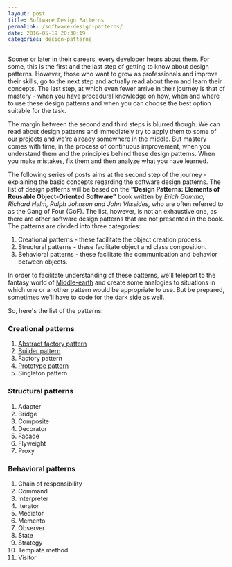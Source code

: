 ```yaml
---
layout: post
title: Software Design Patterns
permalink: /software-design-patterns/
date: 2016-05-19 20:30:19
categories: design-patterns
---
```


Sooner or later in their careers, every developer hears about them. For some, this is the first and the last step of getting to know about design patterns. However, those who want to grow as professionals and improve their skills, go to the next step and actually read about them and learn their concepts. The last step, at which even fewer arrive in their journey is that of mastery - when you have procedural knowledge on how, when and where to use these design patterns and when you can choose the best option suitable for the task. 

The margin between the second and third steps is blurred though. We can read about design patterns and immediately try to apply them to some of our projects and we're already somewhere in the middle. But mastery comes with time, in the process of continuous improvement, when you understand them and the principles behind these design patterns. When you make mistakes, fix them and then analyze what you have learned.

The following series of posts aims at the second step of the journey - explaining the basic concepts regarding the software design patterns. The list of design patterns will be based on the **"Design Patterns: Elements of Reusable Object-Oriented Software"** book written by _Erich Gamma, Richard Helm, Ralph Johnson and John Vlissides,_ who are often referred to as the Gang of Four (GoF). The list, however, is not an exhaustive one, as there are other software design patterns that are not presented in the book. The patterns are divided into three categories: 

1. Creational patterns - these facilitate the object creation process.
2. Structural patterns - these facilitate object and class composition.
3. Behavioral patterns - these facilitate the communication and behavior between objects.

In order to facilitate understanding of these patterns, we'll teleport to the fantasy world of [Middle-earth](https://en.wikipedia.org/wiki/Middle-earth) and create some analogies to situations in which one or another pattern would be appropriate to use. But be prepared, sometimes we'll have to code for the dark side as well.

So, here's the list of the patterns:

### Creational patterns

1. [Abstract factory pattern](/patterns/abstract-factory/)
2. [Builder pattern](/patterns/builder/)
3. Factory pattern
4. [Prototype pattern](/patterns/prototype/)
5. Singleton pattern

### Structural patterns

1. Adapter
2. Bridge
3. Composite
4. Decorator
5. Facade
6. Flyweight
7. Proxy

### Behavioral patterns

1. Chain of responsibility
2. Command
3. Interpreter
4. Iterator
5. Mediator
6. Memento
7. Observer
8. State
9. Strategy
10. Template method
11. Visitor
